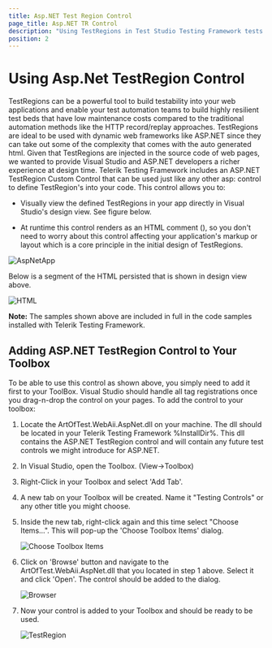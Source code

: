 ```yaml
---
title: Asp.NET Test Region Control
page_title: Asp.NET TR Control
description: "Using TestRegions in Test Studio Testing Framework tests. Example of using TestRegions in coded tests. "
position: 2
---
```

# Using Asp.Net TestRegion Control

TestRegions can be a powerful tool to build testability into your web applications and enable your test automation teams to build highly resilient test beds that have low maintenance costs compared to the traditional automation methods like the HTTP record/replay approaches. TestRegions are ideal to be used with dynamic web frameworks like ASP.NET since they can take out some of the complexity that comes with the auto generated html. Given that TestRegions are injected in the source code of web pages, we wanted to provide Visual Studio and ASP.NET developers a richer experience at design time. Telerik Testing Framework includes an ASP.NET TestRegion Custom Control that can be used just like any other asp: control to define TestRegion's into your code. This control allows you to:

* Visually view the defined TestRegions in your app directly in Visual Studio's design view. See figure below.

* At runtime this control renders as an HTML comment (), so you don't need to worry about this control affecting your application's markup or layout which is a core principle in the initial design of TestRegions.

![AspNetApp][1]

Below is a segment of the HTML persisted that is shown in design view above.

![HTML][2]

**Note:** The samples shown above are included in full in the code samples installed with Telerik Testing Framework.

## Adding ASP.NET TestRegion Control to Your Toolbox

To be able to use this control as shown above, you simply need to add it first to your ToolBox. Visual Studio should handle all tag registrations once you drag-n-drop the control on your pages. To add the control to your toolbox:

1. Locate the ArtOfTest.WebAii.AspNet.dll on your machine. The dll should be located in your Telerik Testing Framework %InstallDir%. This dll contains the ASP.NET TestRegion control and will contain any future test controls we might introduce for ASP.NET.

2. In Visual Studio, open the Toolbox. (View->Toolbox)

3. Right-Click in your Toolbox and select 'Add Tab'.

4. A new tab on your Toolbox will be created. Name it "Testing Controls" or any other title you might choose.

5. Inside the new tab, right-click again and this time select "Choose Items...". This will pop-up the 'Choose Toolbox Items' dialog.

	![Choose Toolbox Items][3]

6. Click on 'Browse' button and navigate to the ArtOfTest.WebAii.AspNet.dll that you located in step 1 above. Select it and click 'Open'. The control should be added to the dialog.

	
	![Browser][4]

7. Now your control is added to your Toolbox and should be ready to be used.

	![TestRegion][5]


[1]: /img/testing-framework/write-tests-in-code/advanced-topics-wtc/test-regions-wtc/asp-net-tr-control/fig1.png
[2]: /img/testing-framework/write-tests-in-code/advanced-topics-wtc/test-regions-wtc/asp-net-tr-control/fig2.png
[3]: /img/testing-framework/write-tests-in-code/advanced-topics-wtc/test-regions-wtc/asp-net-tr-control/fig3.png
[4]: /img/testing-framework/write-tests-in-code/advanced-topics-wtc/test-regions-wtc/asp-net-tr-control/fig4.png
[5]: /img/testing-framework/write-tests-in-code/advanced-topics-wtc/test-regions-wtc/asp-net-tr-control/fig5.png


